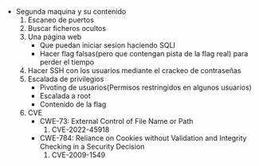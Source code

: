  - Segunda maquina y su contenido
    1. Escaneo de puertos
    2. Buscar ficheros ocultos
    3. Una página web
        - Que puedan iniciar sesion haciendo SQLI
        - Hacer flag falsas(pero que contengan pista de la flag real) para perder el tiempo
    4. Hacer SSH con los usuarios mediante el crackeo de contraseñas
    5. Escalada de privilegios
        - Pivoting de usuarios(Permisos restringidos en algunos usuarios)
        - Escalada a root
        - Contenido de la flag
    6. CVE
        - CWE-73: External Control of File Name or Path
            1. CVE-2022-45918
        - CWE-784: Reliance on Cookies without Validation and Integrity Checking in a Security Decision
            1. CVE-2009-1549
